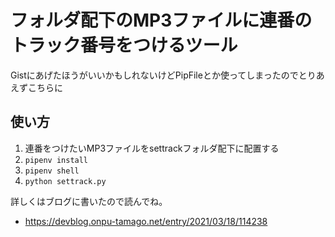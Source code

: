 # フォルダ配下のMP3ファイルに連番のトラック番号をつけるツール

GistにあげたほうがいいかもしれないけどPipFileとか使ってしまったのでとりあえずこちらに

## 使い方
1. 連番をつけたいMP3ファイルをsettrackフォルダ配下に配置する
2. `pipenv install`
3. `pipenv shell`
4. `python settrack.py`

詳しくはブログに書いたので読んでね。

* https://devblog.onpu-tamago.net/entry/2021/03/18/114238
